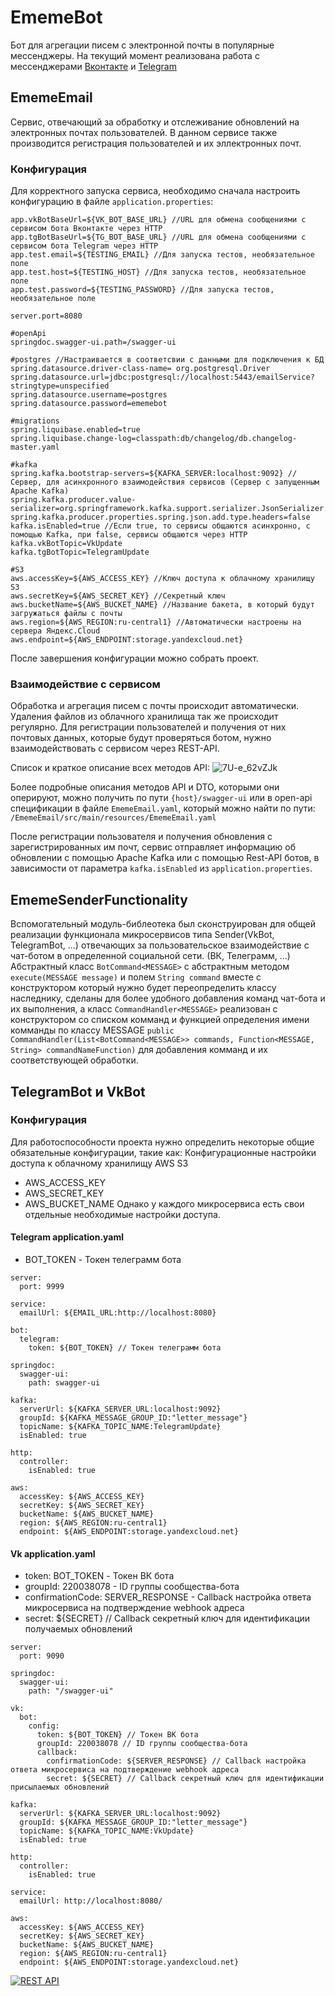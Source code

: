 # EmemeBot
Бот для агрегации писем с электронной почты в популярные мессенджеры. 
На текущий момент реализована работа с мессенджерами
<a href="https://vk.com/ememe_bot" target="_blank">Вконтакте</a> 
и
<a href="https://t.me/EmemeTelegramBot" target="_blank">Telegram</a> 
## EmemeEmail
Сервис, отвечающий за обработку и отслеживание обновлений на электронных почтах пользователей. 
В данном сервисе также производится регистрация пользователей и их эллектронных почт.

### Конфигурация

Для корректного запуска сервиса, необходимо сначала настроить конфигурацию в файле `application.properties`: 
```
app.vkBotBaseUrl=${VK_BOT_BASE_URL} //URL для обмена сообщениями с сервисом бота Вконтакте через HTTP 
app.tgBotBaseUrl=${TG_BOT_BASE_URL} //URL для обмена сообщениями с сервисом бота Telegram через HTTP 
app.test.email=${TESTING_EMAIL} //Для запуска тестов, необязательное поле
app.test.host=${TESTING_HOST} //Для запуска тестов, необязательное поле
app.test.password=${TESTING_PASSWORD} //Для запуска тестов, необязательное поле

server.port=8080 

#openApi
springdoc.swagger-ui.path=/swagger-ui

#postgres //Настраивается в соответсвии с данными для подключения к БД
spring.datasource.driver-class-name= org.postgresql.Driver
spring.datasource.url=jdbc:postgresql://localhost:5443/emailService?stringtype=unspecified
spring.datasource.username=postgres
spring.datasource.password=ememebot

#migrations
spring.liquibase.enabled=true
spring.liquibase.change-log=classpath:db/changelog/db.changelog-master.yaml

#kafka
spring.kafka.bootstrap-servers=${KAFKA_SERVER:localhost:9092} //Сервер, для асинхронного взаимодействия сервисов (Сервер с запущенным Apache Kafka)
spring.kafka.producer.value-serializer=org.springframework.kafka.support.serializer.JsonSerializer
spring.kafka.producer.properties.spring.json.add.type.headers=false
kafka.isEnabled=true //Если true, то сервисы общаются асинхронно, с помощью Kafka, при false, сервисы общаются через HTTP
kafka.vkBotTopic=VkUpdate
kafka.tgBotTopic=TelegramUpdate

#S3
aws.accessKey=${AWS_ACCESS_KEY} //Ключ доступа к облачному хранилищу S3
aws.secretKey=${AWS_SECRET_KEY} //Секретный ключ
aws.bucketName=${AWS_BUCKET_NAME} //Название бакета, в который будут загружаться файлы с почты
aws.region=${AWS_REGION:ru-central1} //Автоматически настроены на сервера Яндекс.Cloud
aws.endpoint=${AWS_ENDPOINT:storage.yandexcloud.net}
```

После завершения конфигурации можно собрать проект. 

### Взаимодействие с сервисом
Обработка и агрегация писем с почты происходит автоматически. Удаления файлов из облачного хранилища так же происходит регулярно.
Для регистрации пользователей и получения от них почтовых данных, которые будут проверяться ботом, нужно взаимодействовать с сервисом через REST-API.

Список и краткое описание всех методов API:
![7U-e_62vZJk](https://github.com/HSE-Courseworks/EmemeBot/assets/96997917/f51fdb21-8e55-40ca-935c-c737679a2985)

Более подробные описания методов API и DTO, которыми они оперируют, можно получить по пути `{host}/swagger-ui` или
в open-api спецификации в файле `EmemeEmail.yaml`, который можно найти по пути: `/EmemeEmail/src/main/resources/EmemeEmail.yaml`

После регистрации пользователя и получения обновления с зарегистрированных им почт, сервис отправляет информацию об обновлении с помощью Apache Kafka или с помощью Rest-API ботов, в зависимости от параметра `kafka.isEnabled` из `application.properties`.

## EmemeSenderFunctionality
Вспомогательный модуль-библеотека был сконструирован для общей реализации функционала микросервисов типа Sender(VkBot, TelegramBot, ...) отвечающих за пользовательское взаимодействие с чат-ботом в определенной социальной сети. (ВК, Телеграмм, ...)
Абстрактный класс `BotCommand<MESSAGE>` с абстрактным методом `execute(MESSAGE message)` и полем `String command` вместе с конструктором который нужно будет переопределить классу наследнику, сделаны для более удобного добавления команд чат-бота и их выполнения, а класс `CommandHandler<MESSAGE>` реализован с конструктором со списком комманд и функцией определения имени комманды по классу MESSAGE `public CommandHandler(List<BotCommand<MESSAGE>> commands, Function<MESSAGE, String> commandNameFunction)` для добавления комманд и их соответствующей обработки.
## TelegramBot и VkBot
### Конфигурация
Для работоспособности проекта нужно определить некоторые общие обязательные конфигурации, такие как:
Конфигурационные настройки доступа к облачному хранилищу AWS S3
* AWS_ACCESS_KEY
* AWS_SECRET_KEY
* AWS_BUCKET_NAME
Однако у каждого микросервиса есть свои отдельные необходимые настройки доступа.
#### Telegram application.yaml
* BOT_TOKEN - Токен телеграмм бота
```
server:
  port: 9999

service:
  emailUrl: ${EMAIL_URL:http://localhost:8080}

bot:
  telegram:
    token: ${BOT_TOKEN} // Токен телеграмм бота

springdoc:
  swagger-ui:
    path: swagger-ui

kafka:
  serverUrl: ${KAFKA_SERVER_URL:localhost:9092}
  groupId: ${KAFKA_MESSAGE_GROUP_ID:"letter_message"}
  topicName: ${KAFKA_TOPIC_NAME:TelegramUpdate}
  isEnabled: true

http:
  controller:
    isEnabled: true

aws:
  accessKey: ${AWS_ACCESS_KEY}
  secretKey: ${AWS_SECRET_KEY}
  bucketName: ${AWS_BUCKET_NAME}
  region: ${AWS_REGION:ru-central1}
  endpoint: ${AWS_ENDPOINT:storage.yandexcloud.net}
```
#### Vk application.yaml
* token: BOT_TOKEN - Токен ВК бота
* groupId: 220038078 - ID группы сообщества-бота
* confirmationCode: SERVER_RESPONSE - Callback настройка ответа микросервиса на подтверждение webhook адреса
* secret: ${SECRET} // Callback секретный ключ для идентификации получаемых обновлений
```
server:
  port: 9090

springdoc:
  swagger-ui:
    path: "/swagger-ui"

vk:
  bot:
    config:
      token: ${BOT_TOKEN} // Токен ВК бота
      groupId: 220038078 // ID группы сообщества-бота
      callback:
        confirmationCode: ${SERVER_RESPONSE} // Callback настройка ответа микросервиса на подтверждение webhook адреса
        secret: ${SECRET} // Callback секретный ключ для идентификации присылаемых обновлений

kafka:
  serverUrl: ${KAFKA_SERVER_URL:localhost:9092}
  groupId: ${KAFKA_MESSAGE_GROUP_ID:"letter_message"}
  topicName: ${KAFKA_TOPIC_NAME:VkUpdate}
  isEnabled: true

http:
  controller:
    isEnabled: true

service:
  emailUrl: http://localhost:8080/

aws:
  accessKey: ${AWS_ACCESS_KEY}
  secretKey: ${AWS_SECRET_KEY}
  bucketName: ${AWS_BUCKET_NAME}
  region: ${AWS_REGION:ru-central1}
  endpoint: ${AWS_ENDPOINT:storage.yandexcloud.net}
```

[![REST API](https://readme-typing-svg.herokuapp.com?color=%2336BCF7&lines=REST+API)](https://git.io/typing-svg)

